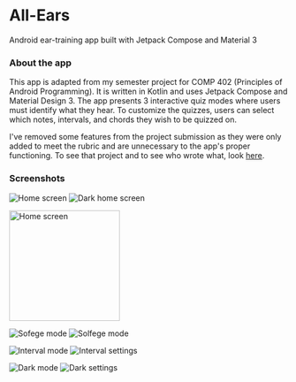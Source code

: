 # All-Ears

Android ear-training app built with Jetpack Compose and Material 3

### About the app

This app is adapted from my semester project for COMP 402 (Principles of Android Programming). It is written in Kotlin and uses Jetpack Compose and Material Design 3. The app presents 3 interactive quiz modes where users must identify what they hear. To customize the quizzes, users can select which notes, intervals, and chords they wish to be quizzed on.

I've removed some features from the project submission as they were only added to meet the rubric and are unnecessary to the app's proper functioning. To see that project and to see who wrote what, look [here](https://github.com/TitanChariotsBB/All-Ears-COMP402).

### Screenshots

![Home screen](screenshots/HomeLight.png) ![Dark home screen](screenshots/HomeDark.png)

<img src="screenshots/HomeLight.png" alt="Home screen" width="200" />

![Sofege mode](screenshots/SolfegeCorrect.png) ![Solfege mode](screenshots/SolfegeIncorrect.png)

![Interval mode](screenshots/Interval.png) ![Interval settings](screenshots/IntervalSettings.png)

![Dark mode](screenshots/SolfegeDark.png) ![Dark settings](screenshots/SettingsDark.png)